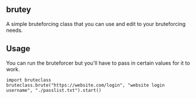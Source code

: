 ## brutey
A simple bruteforcing class that you can use and edit to your bruteforcing needs.

## Usage
You can run the bruteforcer but you'll have to pass in certain values for it to work.
```
import bruteclass
bruteclass.brute("https://website.com/login", "website login username", "./passlist.txt").start()
```
